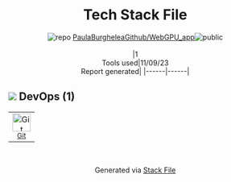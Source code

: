 <!--
--- Readme.md Snippet without images Start ---
## Tech Stack
PaulaBurgheleaGithub/WebGPU_app is built on the following main stack:

Full tech stack [here](/techstack.md)
--- Readme.md Snippet without images End ---

--- Readme.md Snippet with images Start ---
## Tech Stack
PaulaBurgheleaGithub/WebGPU_app is built on the following main stack:

Full tech stack [here](/techstack.md)
--- Readme.md Snippet with images End ---
-->
<div align="center">

# Tech Stack File
![](https://img.stackshare.io/repo.svg "repo") [PaulaBurgheleaGithub/WebGPU_app](https://github.com/PaulaBurgheleaGithub/WebGPU_app)![](https://img.stackshare.io/public_badge.svg "public")
<br/><br/>
|1<br/>Tools used|11/09/23 <br/>Report generated|
|------|------|
</div>

## <img src='https://img.stackshare.io/devops.svg'/> DevOps (1)
<table><tr>
  <td align='center'>
  <img width='36' height='36' src='https://img.stackshare.io/service/1046/git.png' alt='Git'>
  <br>
  <sub><a href="http://git-scm.com/">Git</a></sub>
  <br>
  <sub></sub>
</td>

</tr>
</table>

<br/>
<div align='center'>

Generated via [Stack File](https://github.com/apps/stack-file)
